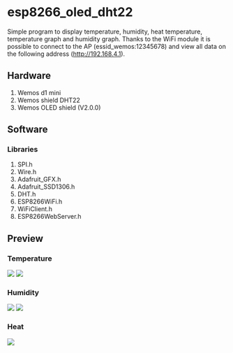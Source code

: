 # esp8266_oled_dht22
Simple program to display temperature, humidity, heat temperature, temperature graph and humidity graph.
Thanks to the WiFi module it is possible to connect to the AP (essid_wemos:12345678) and view all data on the following address (http://192.168.4.1).

## Hardware
1. Wemos d1 mini
2. Wemos shield DHT22
3. Wemos OLED shield (V2.0.0)

## Software
### Libraries
1. SPI.h
2. Wire.h
3. Adafruit_GFX.h
4. Adafruit_SSD1306.h
5. DHT.h
6. ESP8266WiFi.h
7. WiFiClient.h
8. ESP8266WebServer.h

## Preview

### Temperature
![](images/temp.jpg)
![](images/temp_graph.jpg)

### Humidity
![](images/hum.jpg)
![](images/hum_graph.jpg)

### Heat
![](images/heat.jpg)
